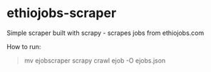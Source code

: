 # ethiojobs-scraper
Simple scraper built with scrapy - scrapes jobs from ethiojobs.com


How to run:

> mv ejobscraper
> scrapy crawl ejob -O ejobs.json
